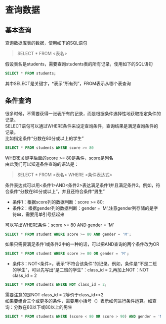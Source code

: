 # 查询数据

## 基本查询

查询数据库表的数据，使用如下的SQL语句

>SELECT * FROM <表名>

假设表名是students，需要查询students表的所有记录，使用如下的SQL语句

```sql
SELECT * FROM students;
```

其中SELECT是关键字，*表示“所有列”，FROM表示从哪个表查询

## 条件查询

很多时候，不需要获得一张表所有的记录，而是根据条件选择性地获取指定条件的记录。  
SELECT语句可以通过WHERE条件来设定查询条件，查询结果是满足查询条件的记录。  
比如指定条件“分数在80分或以上的学生”

```sql
SELECT * FROM students WHERE score >= 80
```

WHERE关键字后面的score >= 80是条件，score是列名  
由此我们可以知道条件查询的语法是：  

> SELECT * FROM <表名> WHERE <条件表达式>

条件表达式可以用<条件1>AND<条件2>表达满足条件1并且满足条件2。例如，符合条件“分数在80分或以上”，并且还符合条件“男生”

+ 条件1：根据score列的数据判断：score >= 80;
+ 条件2：根据gender列的数据判断：gender = 'M',注意gender列存储的是字符串，需要用单引号括起来

可以写出WHERE条件：score >= 80 AND gender = 'M'  

```sql
SELECT * FROM student WHERE score >= 80 AND gender = 'M';
```

如果只需要满足条件1或条件2中的一种的话，可以把AND查询的两个条件改为OR

```sql
SELECT * FROM student WHERE score >= 80 OR gender = 'M';
```

+ 条件3：NOT<条件>，表示“不符合该条件”的记录。例如，条件是“不是二班的学生”，可以先写出“是二班的学生”：class_id = 2,再加上NOT：NOT class_id = 2

```sql
SELECT * FROM students WHERE NOT class_id = 2;
```

需要注意的是NOT class_id = 2等价于class_id<>2  
如果要组合三个或更多的条件，需要用小括号（）表示如何进行条件运算。如查询：分数在80以下或80以上的男生  

```sql
SELECT * FROM students WHERE (score < 80 OR score > 90) AND gender = 'M';
```